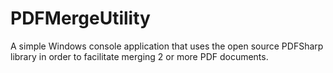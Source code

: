 # PDFMergeUtility
A simple Windows console application that uses the open source PDFSharp library in order to facilitate merging 2 or more PDF documents.
